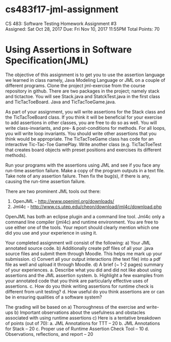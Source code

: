 # cs483f17-jml-assignment

CS 483: Software Testing
Homework Assignment #3 			
Assigned: Sat Oct 28, 2017
Due: Fri Nov 10, 2017 11:55PM
Total Points: 70

Using Assertions in Software Specification(JML)
===============================================

The objective of this assignment is to get you to use the assertion language we learned in class namely, Java Modeling Language or JML
on a couple of different programs. Clone the project jml-exercise from the course repository in github. There are two packages in the 
project; namely stack and tictactoe. You will see Stack.java and StatckTest.java in the first class and TicTacToeBoard. Java and TicTacToeGame.java. 

As part of your assignment, you will write assertions for the Stack class and the TicTacToeBoard class. If you think it will be 
beneficial for your exercise to add assertions in other classes, you are free to do so as well. You will write class-invariants, 
and pre- & post-conditions for methods. For all loops, you will write loop invariants. You should write other assertions that 
you think would be appropriate. The TicTacToeGame class has code for an interactive Tic-Tac-Toe GamePlay. Write another class 
(e.g.  TicTacToeTest that creates board objects with preset positions and exercises its different methods). 

Run your programs with the assertions using JML and see if you face any run-time assertion failure. Make a copy of the program 
outputs in a text file. Take note of any assertion failure. Then fix the bug(s), if there is any, causing the run-time assertion failure. 

There are two prominent JML tools out there:
1.	OpenJML - http://www.openjml.org/downloads/ 
2.	Jml4c -  http://www.cs.utep.edu/cheon/download/jml4c/download.php

OpenJML has both an eclipse plugin and a command line tool. Jml4c only a command line compiler (jml4c) and runtime environment. You are free to use either one of the tools. Your report should clearly mention which one did you use and your experience in using it.

Your completed assignment will consist of the following: 
a)	Your JML annotated source code. 
b)	Additionally create pdf files of all your .java source files and submit them through Moodle. This helps me mark up your submission. 
c)	Convert all your output interactions (the text file) into a pdf file as well and upload it through Moodle. 
d)	A brief (~ 1-2 pages) summary of your experiences. 
a.	Describe what you did and did not like about using assertions and the JML assertion system. 
b.	Highlight a few examples from your annotated code that you think are particularly effective uses of assertions. 
c.	How do you think writing assertions for runtime check is different from unit testing?
d.	How useful do you think assertions are or can be in ensuring qualities of a software system? 


The grading will be based on
	a)	Thoroughness of the exercise and write-ups
	b)	Important observations about the usefulness and obstacles associated with using runtime assertions
	c)	Here is a tentative breakdown of points (out of 70):
		a.	JML Annotations for TTT – 20
		b.	JML Annotations for Stack – 20
		c.	Proper use of Runtime Assertion Check Tool – 10
		d.	Observations, reflections, and report – 20

